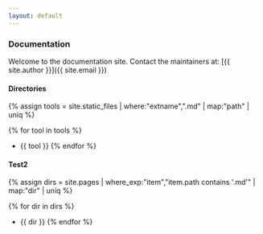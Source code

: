 ```yaml
---
layout: default
---
```


### Documentation

Welcome to the documentation site. Contact the maintainers at: [{{ site.author }}]({{ site.email }})

#### Directories

{% assign tools = site.static_files | where:"extname",".md" | map:"path" | uniq %}

{% for tool in tools %}
* {{ tool }}
{% endfor %}

#### Test2

{% assign dirs = site.pages | where_exp:"item","item.path contains '.md'" | map:"dir" | uniq %}

{% for dir in dirs %}
* {{ dir }}
{% endfor %}
